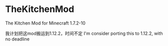 # TheKitchenMod
The Kitchen Mod for Minecraft 1.7.2-10

我计划把这mod搬运到1.12.2，时间不定
I'm consider porting this to 1.12.2, with no deadline
